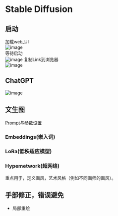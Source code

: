 

# Stable Diffusion
## 启动
加载web_UI
<br>![image](https://github.com/ThereAreBearsComing/aBookOFtechArt/assets/74708198/b67688f5-a8fd-44a7-b61f-4e282a991a01)
<br>等待启动
<br>![image](https://github.com/ThereAreBearsComing/aBookOFtechArt/assets/74708198/59b68fb0-2bad-4f24-b025-8f7acfdcb3d1)
复制Link到浏览器
<br>![image](https://github.com/ThereAreBearsComing/aBookOFtechArt/assets/74708198/5e2c1aa2-1d6a-47a1-a5e3-232ab0e5d3f0)

## ChatGPT
![image](https://github.com/ThereAreBearsComing/aBookOFtechArt/assets/74708198/f2e1c87c-4a0f-4f81-a49f-479eac007cae)

## 文生图
[Prompt与参数设置]()

### Embeddings(嵌入词)


### LoRa(低秩适应模型)


### Hypemetwork(超网络)
重点用于，定义画风，艺术风格（例如不同画师的画风）。

## 手部修正，错误避免
* 局部重绘
